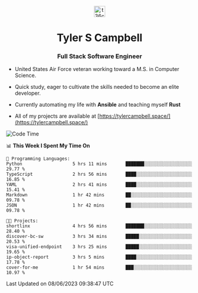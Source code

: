 <p align="center">
<a href="https://www.linkedin.com/in/t36campbell" target="blank"><img align="center" src="https://ik.imagekit.io/t36campbell/Portfolio/linkedin.png.original_m8bbGgPh6.png" alt="t36campbell" height="30" width="30" /></a>
</p>
<h1 align="center">Tyler S Campbell</h1>
<h3 align="center">Full Stack Software Engineer</h3>

* United States Air Force veteran working toward a M.S. in Computer Science.

* Quick study, eager to cultivate the skills needed to become an elite developer.

* Currently automating my life with **Ansible** and teaching myself **Rust**

* All of my projects are available at [https://tylercampbell.space/](https://tylercampbell.space/)

<!--START_SECTION:waka-->
![Code Time](http://img.shields.io/badge/Code%20Time-2%2C553%20hrs%2011%20mins-blue)

📊 **This Week I Spent My Time On** 

```text
💬 Programming Languages: 
Python                   5 hrs 11 mins       ███████░░░░░░░░░░░░░░░░░░   29.77 % 
TypeScript               2 hrs 56 mins       ████░░░░░░░░░░░░░░░░░░░░░   16.85 % 
YAML                     2 hrs 41 mins       ████░░░░░░░░░░░░░░░░░░░░░   15.41 % 
Markdown                 1 hr 42 mins        ██░░░░░░░░░░░░░░░░░░░░░░░   09.78 % 
JSON                     1 hr 42 mins        ██░░░░░░░░░░░░░░░░░░░░░░░   09.78 % 

🐱‍💻 Projects: 
shortlinx                4 hrs 56 mins       ███████░░░░░░░░░░░░░░░░░░   28.40 % 
discover-bc-sw           3 hrs 34 mins       █████░░░░░░░░░░░░░░░░░░░░   20.53 % 
visa-unified-endpoint    3 hrs 25 mins       █████░░░░░░░░░░░░░░░░░░░░   19.65 % 
ip-object-report         3 hrs 5 mins        ████░░░░░░░░░░░░░░░░░░░░░   17.78 % 
cover-for-me             1 hr 54 mins        ███░░░░░░░░░░░░░░░░░░░░░░   10.97 % 
```


 Last Updated on 08/06/2023 09:38:47 UTC
<!--END_SECTION:waka-->
